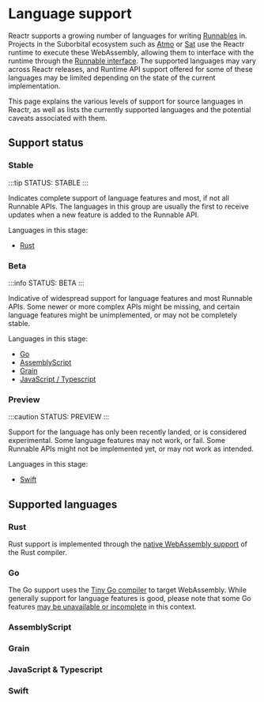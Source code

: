 # Language support

Reactr supports a growing number of languages for writing [Runnables](../atmo/concepts/runnables.md) in. Projects in the Suborbital ecosystem such as [Atmo](../atmo/) or [Sat](../sat/) use the Reactr runtime to execute these WebAssembly, allowing them to interface with the runtime through the [Runnable interface](../atmo/runnable-api/introduction#the-runnable-interface). The supported languages may vary across Reactr releases, and Runtime API support offered for some of these languages may be limited depending on the state of the current implementation.

This page explains the various levels of support for source languages in Reactr, as well as lists the currently supported languages and the potential caveats associated with them.


## Support status

### Stable

:::tip STATUS: STABLE
:::

Indicates complete support of language features and most, if not all Runnable APIs. The languages in this group are usually the first to receive updates when a new feature is added to the Runnable API.

Languages in this stage:
* [Rust](#rust)


### Beta

:::info STATUS: BETA
:::

Indicative of widespread support for language features and most Runnable APIs. Some newer or more complex APIs might be missing, and certain language features might be unimplemented, or may not be completely stable.

Languages in this stage:
* [Go](#go)
* [AssemblyScript](#assemblyscript)
* [Grain](#grain)
* [JavaScript / Typescript](#js-ts)


### Preview

:::caution STATUS: PREVIEW
:::

Support for the language has only been recently landed, or is considered experimental. Some language features may not work, or fail. Some Runnable APIs might not be implemented yet, or may not work as intended.

Languages in this stage:
* [Swift](#swift)


## Supported languages

### Rust
Rust support is implemented through the [native WebAssembly support](https://www.rust-lang.org/what/wasm) of the Rust compiler.

### Go
The Go support uses the [Tiny Go compiler](https://tinygo.org/) to target WebAssembly. While generally support for language features is good, please note that some Go features [may be unavailable or incomplete](https://tinygo.org/docs/reference/lang-support/) in this context.

### AssemblyScript
### Grain
### JavaScript & Typescript
### Swift
